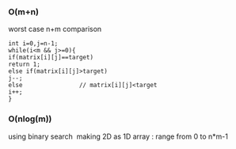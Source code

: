 ### O(m+n)
worst case n+m comparison
```
int i=0,j=n-1;
while(i<m && j>=0){
if(matrix[i][j]==target)
return 1;
else if(matrix[i][j]>target)
j--;
else                // matrix[i][j]<target
i++;
}
```
### O(nlog(m))
using binary search
​
making 2D as 1D array : range from 0 to n*m-1